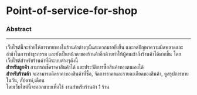 Point-of-service-for-shop
=========================

### Abstract ###
---
เว็บไซต์นี้จะช่วยให้การขายของในร้านค้าต่างๆนั้นสะดวกมากยิ่งขึ้น และลดปัญหาความผิดพลาดและล่าช้าในการทำธุรกรรม และยังเป็นหน้าตาของร้านค้าอีกด้วยทำให้ผู้คนเข้าถึงร้านค้าได้มากขึ้น โดยเว็บไซต์สำหรับร้านค้าที่มีระบบต่างๆดังนี้  
**สำหรับลูกค้า** สามารถเช็คราคาสินค้าได้ และประวัติการซื้อสินค้าของตนเองได้  
**สำหรับร้านค้า** จะสามารถคิดราคาของสินค้าที่ซื้อ, จัดการราคาและรายละเอียดของสินค้า, ดูสรุปการขายในวัน, สัปดาห์,เดือน  
โดยเว็บไซต์นี้จะออกแบบเพื่อใช้ งานสำหรับร้านค้า 1 ร้าน
